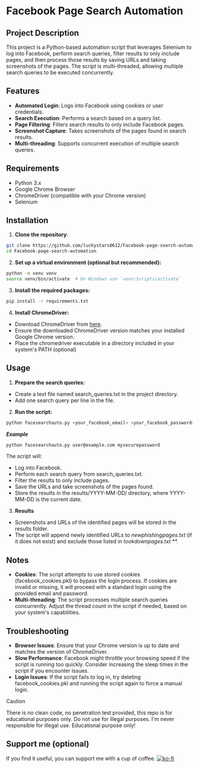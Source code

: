 # Facebook Page Search Automation

## Project Description

This project is a Python-based automation script that leverages Selenium to log into Facebook, perform search queries, filter results to only include pages, and then process those results by saving URLs and taking screenshots of the pages. The script is multi-threaded, allowing multiple search queries to be executed concurrently.

## Features

- **Automated Login**: Logs into Facebook using cookies or user credentials.
- **Search Execution**: Performs a search based on a query list.
- **Page Filtering**: Filters search results to only include Facebook pages.
- **Screenshot Capture**: Takes screenshots of the pages found in search results.
- **Multi-threading**: Supports concurrent execution of multiple search queries.

## Requirements

- Python 3.x
- Google Chrome Browser
- ChromeDriver (compatible with your Chrome version)
- Selenium

## Installation

1. **Clone the repository**:

```bash
git clone https://github.com/luckystars0612/Facebook-page-search-automation.git
cd Facebook-page-search-automation
```
2. **Set up a virtual environment (optional but recommended):**
```bash
python -m venv venv
source venv/bin/activate  # On Windows use `venv\Scripts\activate`
```
3. **Install the required packages:**
```bash
pip install -r requirements.txt
```
4. **Install ChromeDriver:**
- Download ChromeDriver from [here](https://developer.chrome.com/docs/chromedriver/downloads).
- Ensure the downloaded ChromeDriver version matches your installed Google Chrome version.
- Place the chromedriver executable in a directory included in your system's PATH (optional)

## Usage
1. **Prepare the search queries:**
- Create a text file named search_queries.txt in the project directory.
- Add one search query per line in the file.
2. **Run the script:**
```bash
python facesearchauto.py <your_facebook_email> <your_facebook_password>
```
***Example***
```bash
python facesearchauto.py user@example.com mysecurepassword
```
The script will:

- Log into Facebook.
- Perform each search query from search_queries.txt.
- Filter the results to only include pages.
- Save the URLs and take screenshots of the pages found.
- Store the results in the results/YYYY-MM-DD/ directory, where YYYY-MM-DD is the current date.
3. **Results**
- Screenshots and URLs of the identified pages will be stored in the results folder.
- The script will append newly identified URLs to *newphishingpages.txt* (if it does not exist) and exclude those listed in *tookdownpages.txt* **.
## Notes
- **Cookies**: The script attempts to use stored cookies (facebook_cookies.pkl) to bypass the login process. If cookies are invalid or missing, it will proceed with a standard login using the provided email and password.
- **Multi-threading**: The script processes multiple search queries concurrently. Adjust the thread count in the script if needed, based on your system's capabilities.
## Troubleshooting
- **Browser Issues**: Ensure that your Chrome version is up to date and matches the version of ChromeDriver.
- **Slow Performance**: Facebook might throttle your browsing speed if the script is running too quickly. Consider increasing the sleep times in the script if you encounter issues.
- **Login Issues**: If the script fails to log in, try deleting facebook_cookies.pkl and running the script again to force a manual login.

> [!CAUTION]
> There is no clean code, no penetration test provided, this repo is for educational purposes only. Do not use for illegal purposes. I'm never responsible for illegal use. Educational purpose only!
## Support me (optional)
If you find it useful, you can support me with a cup of coffee.
[![ko-fi](https://ko-fi.com/img/githubbutton_sm.svg)](https://ko-fi.com/Y8Y2123O0D)